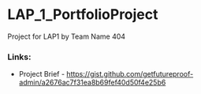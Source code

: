 # LAP_1_PortfolioProject
Project for LAP1 by Team Name 404

### Links:

* Project Brief - https://gist.github.com/getfutureproof-admin/a2676ac7f31ea8b69fef40d50f4e25b6
